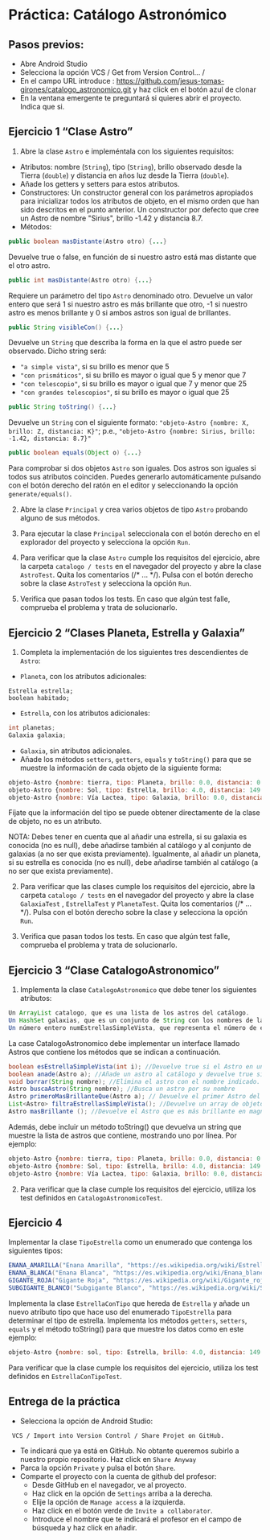 # Práctica: Catálogo Astronómico

## Pasos previos:

* Abre Android Studio
* Selecciona la opción VCS / Get from Version Control... / 
* En el campo URL introduce : 
https://github.com/jesus-tomas-girones/catalogo_astronomico.git y haz click en el botón azul de clonar
* En la ventana emergente te preguntará si quieres abrir el proyecto. Indica que si.

## Ejercicio 1 “Clase Astro” 
1. Abre la clase `Astro` e impleméntala con los siguientes requisitos:
* Atributos: nombre (`String`), tipo (`String`), brillo observado desde la Tierra (`double`) y distancia en años luz desde la Tierra (`double`).
* Añade los getters y setters para estos atributos. 
* Constructores:
 Un constructor general con los parámetros apropiados para inicializar todos los atributos de objeto, en el mismo orden que han sido descritos en el punto anterior. 
 Un constructor por defecto que cree un Astro de nombre "Sirius", brillo -1.42 y distancia 8.7.
* Métodos:  
```java 
public boolean masDistante(Astro otro) {...}
```
Devuelve true o false, en función de si nuestro astro está mas distante que el otro astro.


```java 
public int masDistante(Astro otro) {...}
```
      
Requiere un parámetro del tipo `Astro` denominado otro. Devuelve un valor entero que será 1 si nuestro astro es más brillante que otro, -1 si nuestro astro es menos brillante y 0 si ambos astros son igual de brillantes.

```java 
public String visibleCon() {...}
```

Devuelve un `String` que describa la forma en la que el astro puede ser observado. Dicho string será:
  * `"a simple vista"`, si su brillo es menor que 5
  * `"con prismáticos"`, si su brillo es mayor o igual que 5 y menor que 7
  * `"con telescopio"`, si su brillo es mayor o igual que 7 y menor que 25
  * `"con grandes telescopios"`, si su brillo es mayor o igual que 25


```java 
public String toString() {...}
```

Devuelve un `String` con el siguiente formato: `"objeto-Astro {nombre: X, brillo: Z, distancia: K}"`; p.e., `"objeto-Astro {nombre: Sirius, brillo: -1.42, distancia: 8.7}"`


```java 
public boolean equals(Object o) {...}
```

Para comprobar si dos objetos `Astro` son iguales. Dos astros son iguales si todos sus atributos coinciden. Puedes generarlo automáticamente pulsando con el botón derecho del ratón en el editor y seleccionando la opción `generate/equals()`.

2. Abre la clase `Principal` y crea varios objetos de tipo `Astro` probando alguno de sus métodos.

3. Para ejecutar la clase `Principal` seleccionala con el botón derecho en el explorador del proyecto y selecciona la opción `Run`.

4. Para verificar que la clase `Astro` cumple los requisitos del ejercicio, abre la carpeta `catalogo / tests` en el navegador del proyecto y abre la clase `AstroTest`. Quita los comentarios (/* ... */). Pulsa con el botón derecho sobre la clase `AstroTest` y selecciona la opción `Run`.

5. Verifica que pasan todos los tests. En caso que algún test falle, comprueba el problema y trata de solucionarlo.

## Ejercicio 2 “Clases Planeta, Estrella y Galaxia” 

1. Completa la implementación de los siguientes tres descendientes de `Astro`:
* `Planeta`, con los atributos adicionales:

```javas
Estrella estrella;
boolean habitado;
```
* `Estrella`, con los atributos adicionales:

```java
int planetas;
Galaxia galaxia;
```
* `Galaxia`, sin atributos adicionales.
* Añade los métodos `setters`, `getters`, `equals` y `toString()` para que se muestre la información de cada objeto de la siguiente forma:
```javascript
objeto-Astro {nombre: tierra, tipo: Planeta, brillo: 0.0, distancia: 0.0, habitado: true, estrella: Sol}
objeto-Astro {nombre: Sol, tipo: Estrella, brillo: 4.0, distancia: 149.6, planetas: 3, galaxia: Vía Lactea}
objeto-Astro {nombre: Vía Lactea, tipo: Galaxia, brillo: 0.0, distancia: 1275.0 }
```
Fíjate que la información del tipo se puede obtener directamente de la clase de objeto, no es un atributo. 

NOTA: Debes tener en cuenta que al añadir una estrella, si su galaxia es conocida (no es null), debe añadirse también al catálogo y al conjunto de galaxias (a no ser que exista previamente). Igualmente, al añadir un planeta, si su estrella es conocida (no es null), debe añadirse también al catálogo (a no ser que exista previamente).

2. Para verificar que las clases cumple los requisitos del ejercicio, abre la carpeta `catalogo / tests` en el navegador del proyecto y abre la clase `GalaxiaTest` , `EstrellaTest` y `PlanetaTest`. Quita los comentarios (/* ... */). Pulsa con el botón derecho sobre la clase y selecciona la opción `Run`.

3. Verifica que pasan todos los tests. En caso que algún test falle, comprueba el problema y trata de solucionarlo.


## Ejercicio 3 “Clase CatalogoAstronomico”
1. Implementa la clase `CatalogoAstronomico` que debe tener los siguientes atributos:
```java
Un ArrayList catalogo, que es una lista de los astros del catálogo.
Un HashSet galaxias, que es un conjunto de String con los nombres de las galaxias a las que pertenecen los astros del catálogo. Cuando se añade una galaxia al catálogo, también se de incluir en este conjunto. 
Un número entero numEstrellasSimpleVista, que representa el número de estrellas a simple vista que contiene el catálogo (ver clase Astro).
```
La case CatalogoAstronomico debe implementar un interface llamado Astros que contiene los métodos que se indican a continuación.
```java
boolean esEstrellaSimpleVista(int i); //Devuelve true si el Astro en una posición válida del catálogo es una estrella visible a simple vista
boolean anade(Astro a); //Añade un astro al catálogo y devuelve true si se ha podido añadir. Si el nombre ya existe no será añadido.
void borrar(String nombre); //Elimina el astro con el nombre indicado. 
Astro buscaAstro(String nombre); //Busca un astro por su nombre
Astro primeroMasBrillanteQue(Astro a); // Devuelve el primer Astro del catálogo que es más brillante en magnitud absoluta que un Astro dado (lo de primero puede tener varias interpretaciones)
List<Astro> filtraEstrellasSimpleVista(); //Devuelve un array de objetos Astro con las estrellas visibles a simple vista que contiene el catálogo (creo que se van a liar menos si usan una lista)
Astro masBrillante (); //Devuelve el Astro que es más brillante en magnitud absoluta de todos los del catálogo
```

Además, debe incluir un método toString() que devuelva un string que muestre la lista de astros que contiene, mostrando uno por línea. Por ejemplo:
```javascript
objeto-Astro {nombre: tierra, tipo: Planeta, brillo: 0.0, distancia: 0.0, habitado: true, estrella: Sol}
objeto-Astro {nombre: Sol, tipo: Estrella, brillo: 4.0, distancia: 149.6, planetas: 3, galaxia: Vía Lactea}
objeto-Astro {nombre: Vía Lactea, tipo: Galaxia, brillo: 0.0, distancia: 1275.0 }
```

2. Para verificar que la clase cumple los requisitos del ejercicio, utiliza los test definidos en `CatalogoAstronomicoTest`.

## Ejercicio 4
Implementar la clase `TipoEstrella`  como un enumerado que contenga los siguientes tipos:
 
```java
ENANA_AMARILLA("Enana Amarilla", "https://es.wikipedia.org/wiki/Estrella_de_tipo-G_de_la_secuencia_principal")
ENANA_BLANCA("Enana Blanca", "https://es.wikipedia.org/wiki/Enana_blanca")
GIGANTE_ROJA("Gigante Roja", "https://es.wikipedia.org/wiki/Gigante_roja")
SUBGIGANTE_BLANCO("Subgigante Blanco", "https://es.wikipedia.org/wiki/Subgigante")
```
Implementa la clase `EstrellaConTipo` que hereda de `Estrella` y añade un nuevo atributo tipo que hace uso del enumerado `TipoEstrella` para determinar el tipo de estrella.
Implementa los métodos `getters`, `setters`, `equals` y el método toString() para que muestre los datos como en este ejemplo:

```javascript
objeto-Astro {nombre: sol, tipo: Estrella, brillo: 4.0, distancia: 149.6, galaxia: vialactea, info: Enana Amarilla "https://es.wikipedia.org/wiki/Estrella_de_tipo-G_de_la_secuencia_principal"}
```

Para verificar que la clase cumple los requisitos del ejercicio, utiliza los test definidos en `EstrellaConTipoTest`.

## Entrega de la práctica

* Selecciona la opción de Android Studio:
```
 VCS / Import into Version Control / Share Projet on GitHub.
```
* Te indicará que ya está en GitHub. No obtante queremos subirlo a nuestro propio repositorio. Haz click en `Share Anyway`
* Parca la opción `Private` y pulsa el botón `Share`.
* Comparte el proyecto con la cuenta de github del profesor:
  * Desde GitHub en el navegador, ve al proyecto.
  * Haz click en la opción de `Settings` arriba a la derecha.
  * Elije la opción de `Manage access` a la izquierda.
  * Haz click en el botón verde de `Invite a collaborator`. 
  * Introduce el nombre que te indicará el profesor en el campo de búsqueda y haz click en añadir.
